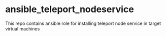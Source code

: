 # ansible_teleport_nodeservice
This repo contains ansible role for installing teleport node service in target virtual machines
